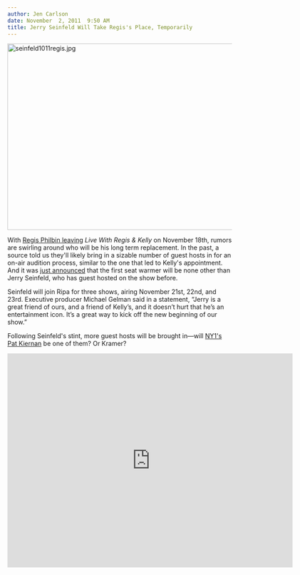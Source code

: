 ```yaml
---
author: Jen Carlson
date: November  2, 2011  9:50 AM
title: Jerry Seinfeld Will Take Regis's Place, Temporarily
---
```


<p><span class="mt-enclosure mt-enclosure-image" style="display: inline;"> <img alt="seinfeld1011regis.jpg" src="https://web.archive.org/web/20111104134030im_/http://gothamist.com/attachments/arts_jen/seinfeld1011regis.jpg" width="640" height="418" class="image-none"> </span></p>

<p>With <a href="https://web.archive.org/web/20111104134030/http://gothamist.com/2011/09/06/_kramer_on_regis_and.php">Regis Philbin leaving</a> <em>Live With Regis &amp; Kelly</em> on November 18th, rumors are swirling around who will be his long term replacement. In the past, a source told us they&apos;ll likely bring in a sizable number of guest hosts in for an on-air audition process, similar to the one that led to Kelly&apos;s appointment. And it was <a href="https://web.archive.org/web/20111104134030/http://abcnews.go.com/blogs/entertainment/2011/11/jerry-seinfeld-to-temporarily-replace-regis-philbin/">just announced</a> that the first seat warmer will be none other than Jerry Seinfeld, who has guest hosted on the show before.</p>

<p>Seinfeld will join Ripa for three shows, airing November 21st, 22nd, and 23rd. Executive producer Michael Gelman said in a statement, &#x201C;Jerry is a great friend of ours, and a friend of Kelly&#x2019;s, and it doesn&#x2019;t hurt that he&#x2019;s an entertainment icon. It&#x2019;s a great way to kick off the new beginning of our show.&#x201D;</p>

<p>Following Seinfeld&apos;s stint, more guest hosts will be brought in&#x2014;will <a href="https://web.archive.org/web/20111104134030/http://gothamist.com/2011/03/28/pat_kiernan_eyes_regiss_chair.php">NY1&apos;s Pat Kiernan</a> be one of them? Or Kramer?</p>

<p><iframe width="640" height="480" src="https://web.archive.org/web/20111104134030if_/http://www.youtube.com/embed/7KuDPfTfw6w" frameborder="0" allowfullscreen></iframe></p>